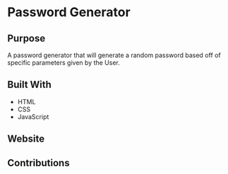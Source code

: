 # Password Generator

## Purpose
A password generator that will generate a random password based off of specific parameters given by the User. 

## Built With
* HTML
* CSS
* JavaScript

## Website


## Contributions
